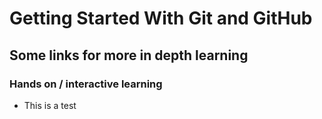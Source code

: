 Getting Started With Git and GitHub
===================================



## Some links for more in depth learning
### Hands on / interactive learning



* This is a test

